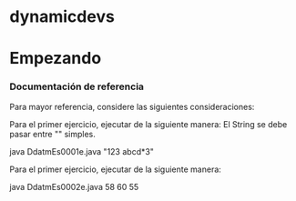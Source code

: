 # dynamicdevs

# Empezando

### Documentación de referencia
Para mayor referencia, considere las siguientes consideraciones:

Para el primer ejercicio, ejecutar de la siguiente manera: El String se debe pasar entre "" simples.

java DdatmEs0001e.java "123 abcd*3"

Para el primer ejercicio, ejecutar de la siguiente manera: 

java DdatmEs0002e.java 58 60 55
